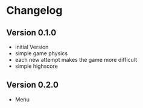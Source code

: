 # Changelog #

## Version 0.1.0 ##
  * initial Version
  * simple game physics
  * each new attempt makes the game more difficult
  * simple highscore

## Version 0.2.0 ##
  * Menu